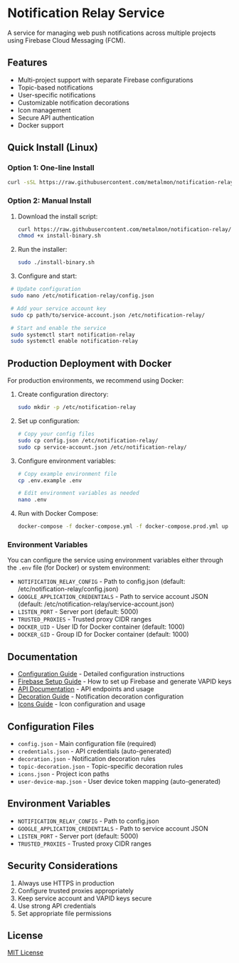 # Notification Relay Service

A service for managing web push notifications across multiple projects using Firebase Cloud Messaging (FCM).

## Features

- Multi-project support with separate Firebase configurations
- Topic-based notifications
- User-specific notifications
- Customizable notification decorations
- Icon management
- Secure API authentication
- Docker support

## Quick Install (Linux)

### Option 1: One-line Install
```bash
curl -sSL https://raw.githubusercontent.com/metalmon/notification-relay/main/install-binary.sh | sudo bash
```

### Option 2: Manual Install
1. Download the install script:
   ```bash
   curl https://raw.githubusercontent.com/metalmon/notification-relay/main/install-binary.sh
   chmod +x install-binary.sh
   ```

2. Run the installer:
   ```bash
   sudo ./install-binary.sh
   ```

3. Configure and start:
  ```bash
   # Update configuration
   sudo nano /etc/notification-relay/config.json
  ```
  ```bash
   # Add your service account key
   sudo cp path/to/service-account.json /etc/notification-relay/
  ```
  ```bash
   # Start and enable the service
   sudo systemctl start notification-relay
   sudo systemctl enable notification-relay
   ```

## Production Deployment with Docker

For production environments, we recommend using Docker:

1. Create configuration directory:
   ```bash
   sudo mkdir -p /etc/notification-relay
   ```

2. Set up configuration:
   ```bash
   # Copy your config files
   sudo cp config.json /etc/notification-relay/
   sudo cp service-account.json /etc/notification-relay/
   ```

3. Configure environment variables:
   ```bash
   # Copy example environment file
   cp .env.example .env

   # Edit environment variables as needed
   nano .env
   ```

4. Run with Docker Compose:
   ```bash
   docker-compose -f docker-compose.yml -f docker-compose.prod.yml up -d
   ```

### Environment Variables

You can configure the service using environment variables either through the `.env` file (for Docker) or system environment:

- `NOTIFICATION_RELAY_CONFIG` - Path to config.json (default: /etc/notification-relay/config.json)
- `GOOGLE_APPLICATION_CREDENTIALS` - Path to service account JSON (default: /etc/notification-relay/service-account.json)
- `LISTEN_PORT` - Server port (default: 5000)
- `TRUSTED_PROXIES` - Trusted proxy CIDR ranges
- `DOCKER_UID` - User ID for Docker container (default: 1000)
- `DOCKER_GID` - Group ID for Docker container (default: 1000)

## Documentation

- [Configuration Guide](docs/configuration.md) - Detailed configuration instructions
- [Firebase Setup Guide](docs/firebase-setup.md) - How to set up Firebase and generate VAPID keys
- [API Documentation](docs/api.md) - API endpoints and usage
- [Decoration Guide](docs/decoration.md) - Notification decoration configuration
- [Icons Guide](docs/icons.md) - Icon configuration and usage

## Configuration Files

- `config.json` - Main configuration file (required)
- `credentials.json` - API credentials (auto-generated)
- `decoration.json` - Notification decoration rules
- `topic-decoration.json` - Topic-specific decoration rules
- `icons.json` - Project icon paths
- `user-device-map.json` - User device token mapping (auto-generated)

## Environment Variables

- `NOTIFICATION_RELAY_CONFIG` - Path to config.json
- `GOOGLE_APPLICATION_CREDENTIALS` - Path to service account JSON
- `LISTEN_PORT` - Server port (default: 5000)
- `TRUSTED_PROXIES` - Trusted proxy CIDR ranges

## Security Considerations

1. Always use HTTPS in production
2. Configure trusted proxies appropriately
3. Keep service account and VAPID keys secure
4. Use strong API credentials
5. Set appropriate file permissions

## License

[MIT License](LICENSE)


